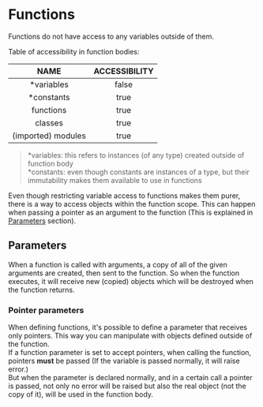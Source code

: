 # Functions

Functions do not have access to any variables outside of them.

Table of accessibility in function bodies:

| NAME               | ACCESSIBILITY |
|:------------------:|:-------------:|
| *variables         | false         |
| *constants         | true          |
| functions          | true          |
| classes            | true          |
| (imported) modules | true          |

> *variables: this refers to instances (of any type) created outside of function body\
> *constants: even though constants are instances of a type, but their immutability makes them available to use in functions

Even though restricting variable access to functions makes them purer, there is a way to access objects within the function scope. This can happen when passing a pointer as an argument to the function (This is explained in [Parameters](#parameters) section).



## Parameters

When a function is called with arguments, a copy of all of the given arguments are created, then sent to the function.
So when the function executes, it will receive new (copied) objects which will be destroyed when the function returns.

### Pointer parameters

When defining functions, it's possible to define a parameter that receives only pointers.
This way you can manipulate with objects defined outside of the function.\
If a function parameter is set to accept pointers, when calling the function, pointers **must** be passed (If the variable is passed normally, it will raise error.)\
But when the parameter is declared normally, and in a certain call a pointer is passed, not only no error will be raised but also the real object (not the copy of it), will be used in the function body.

